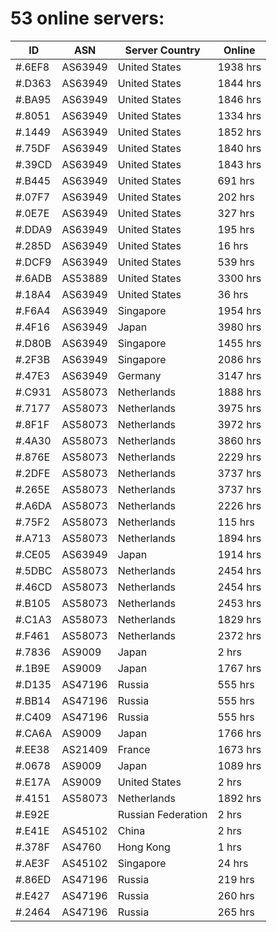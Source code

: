 # 53 online servers:

| ID | ASN | Server Country | Online |
| ------ | ------ | ------ | ------ |
| #.6EF8 | AS63949 | United States | 1938 hrs |
| #.D363 | AS63949 | United States | 1844 hrs |
| #.BA95 | AS63949 | United States | 1846 hrs |
| #.8051 | AS63949 | United States | 1334 hrs |
| #.1449 | AS63949 | United States | 1852 hrs |
| #.75DF | AS63949 | United States | 1840 hrs |
| #.39CD | AS63949 | United States | 1843 hrs |
| #.B445 | AS63949 | United States | 691 hrs |
| #.07F7 | AS63949 | United States | 202 hrs |
| #.0E7E | AS63949 | United States | 327 hrs |
| #.DDA9 | AS63949 | United States | 195 hrs |
| #.285D | AS63949 | United States | 16 hrs |
| #.DCF9 | AS63949 | United States | 539 hrs |
| #.6ADB | AS53889 | United States | 3300 hrs |
| #.18A4 | AS63949 | United States | 36 hrs |
| #.F6A4 | AS63949 | Singapore | 1954 hrs |
| #.4F16 | AS63949 | Japan | 3980 hrs |
| #.D80B | AS63949 | Singapore | 1455 hrs |
| #.2F3B | AS63949 | Singapore | 2086 hrs |
| #.47E3 | AS63949 | Germany | 3147 hrs |
| #.C931 | AS58073 | Netherlands | 1888 hrs |
| #.7177 | AS58073 | Netherlands | 3975 hrs |
| #.8F1F | AS58073 | Netherlands | 3972 hrs |
| #.4A30 | AS58073 | Netherlands | 3860 hrs |
| #.876E | AS58073 | Netherlands | 2229 hrs |
| #.2DFE | AS58073 | Netherlands | 3737 hrs |
| #.265E | AS58073 | Netherlands | 3737 hrs |
| #.A6DA | AS58073 | Netherlands | 2226 hrs |
| #.75F2 | AS58073 | Netherlands | 115 hrs |
| #.A713 | AS58073 | Netherlands | 1894 hrs |
| #.CE05 | AS63949 | Japan | 1914 hrs |
| #.5DBC | AS58073 | Netherlands | 2454 hrs |
| #.46CD | AS58073 | Netherlands | 2454 hrs |
| #.B105 | AS58073 | Netherlands | 2453 hrs |
| #.C1A3 | AS58073 | Netherlands | 1829 hrs |
| #.F461 | AS58073 | Netherlands | 2372 hrs |
| #.7836 | AS9009 | Japan | 2 hrs |
| #.1B9E | AS9009 | Japan | 1767 hrs |
| #.D135 | AS47196 | Russia | 555 hrs |
| #.BB14 | AS47196 | Russia | 555 hrs |
| #.C409 | AS47196 | Russia | 555 hrs |
| #.CA6A | AS9009 | Japan | 1766 hrs |
| #.EE38 | AS21409 | France | 1673 hrs |
| #.0678 | AS9009 | Japan | 1089 hrs |
| #.E17A | AS9009 | United States | 2 hrs |
| #.4151 | AS58073 | Netherlands | 1892 hrs |
| #.E92E |  | Russian Federation | 2 hrs |
| #.E41E | AS45102 | China | 2 hrs |
| #.378F | AS4760 | Hong Kong | 1 hrs |
| #.AE3F | AS45102 | Singapore | 24 hrs |
| #.86ED | AS47196 | Russia | 219 hrs |
| #.E427 | AS47196 | Russia | 260 hrs |
| #.2464 | AS47196 | Russia | 265 hrs |

